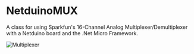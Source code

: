 # NetduinoMUX
A class for using Sparkfun's 16-Channel Analog Multiplexer/Demultiplexer with a Netduino board and the .Net Micro Framework.

![Multiplexer](https://cdn.sparkfun.com//assets/parts/2/4/2/0/09056-01.jpg)
